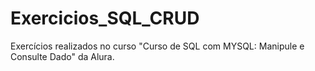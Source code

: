 # Exercicios_SQL_CRUD
Exercícios realizados no curso "Curso de SQL com MYSQL: Manipule e Consulte Dado" da Alura.
